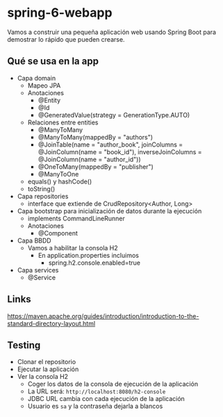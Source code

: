 # spring-6-webapp

Vamos a construir una pequeña aplicación web usando Spring Boot para demostrar lo rápido que pueden crearse.

## Qué se usa en la app

- Capa domain
  - Mapeo JPA
  - Anotaciones
    - @Entity
    - @Id
    - @GeneratedValue(strategy = GenerationType.AUTO)
  - Relaciones entre entities
    - @ManyToMany
    - @ManyToMany(mappedBy = "authors")
    - @JoinTable(name = "author_book", joinColumns = @JoinColumn(name = "book_id"), inverseJoinColumns = @JoinColumn(name = "author_id"))
    - @OneToMany(mappedBy = "publisher")
    - @ManyToOne
  - equals() y hashCode()
  - toString()
- Capa repositories
  - interface que extiende de CrudRepository<Author, Long>
- Capa bootstrap para inicialización de datos durante la ejecución
  - implements CommandLineRunner
  - Anotaciones
    - @Component
- Capa BBDD
  - Vamos a habilitar la consola H2
    - En application.properties incluimos
      - spring.h2.console.enabled=true
- Capa services
  - @Service

## Links

https://maven.apache.org/guides/introduction/introduction-to-the-standard-directory-layout.html

## Testing

- Clonar el repositorio
- Ejecutar la aplicación
- Ver la consola H2
  - Coger los datos de la consola de ejecución de la aplicación
  - La URL será: `http://localhost:8080/h2-console`
  - JDBC URL cambia con cada ejecución de la aplicación
  - Usuario es `sa` y la contraseña dejarla a blancos
